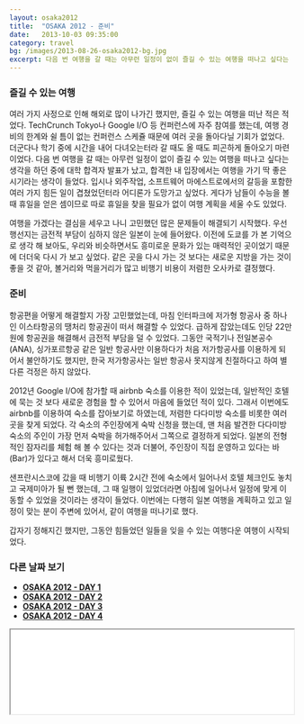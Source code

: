 ```yaml
---
layout: osaka2012
title:  "OSAKA 2012 - 준비"
date:   2013-10-03 09:35:00
category: travel
bg: /images/2013-08-26-osaka2012-bg.jpg
excerpt: 다음 번 여행을 갈 때는 아무런 일정이 없이 즐길 수 있는 여행을 떠나고 싶다는 생각을 하던 중에 대학 합격자 발표가 났고, 합격한 내 입장에서는 여행을 가기 딱 좋은 시기라는 생각이 들었다.
---
```


### 즐길 수 있는 여행

여러 가지 사정으로 인해 해외로 많이 나가긴 했지만, 즐길 수 있는 여행을 떠난 적은 적었다. TechCrunch Tokyo나 Google I/O 등 컨퍼런스에 자주 참여를 했는데, 여행 경비의 한계와 쉴 틈이 없는 컨퍼런스 스케쥴 때문에 여러 곳을 돌아다닐 기회가 없었다. 더군다나 학기 중에 시간을 내어 다녀오는터라 갈 때도 올 때도 피곤하게 돌아오기 마련이었다. 다음 번 여행을 갈 때는 아무런 일정이 없이 즐길 수 있는 여행을 떠나고 싶다는 생각을 하던 중에 대학 합격자 발표가 났고, 합격한 내 입장에서는 여행을 가기 딱 좋은 시기라는 생각이 들었다. 입시나 외주작업, 소프트웨어 마에스트로에서의 갈등을 포함한 여러 가지 힘든 일이 겹쳤었던터라 어디론가 도망가고 싶었다. 게다가 남들이 수능을 볼 때 휴일을 얻은 셈이므로 따로 휴일을 찾을 필요가 없이 여행 계획을 세울 수도 있었다.

여행을 가겠다는 결심을 세우고 나니 고민했던 많은 문제들이 해결되기 시작했다. 우선 행선지는 금전적 부담이 심하지 않은 일본이 눈에 들어왔다. 이전에 도쿄를 가 본 기억으로 생각 해 보아도, 우리와 비슷하면서도 흥미로운 문화가 있는 매력적인 곳이었기 때문에 더더욱 다시 가 보고 싶었다. 같은 곳을 다시 가는 것 보다는 새로운 지방을 가는 것이 좋을 것 같아, 볼거리와 먹을거리가 많고 비행기 비용이 저렴한 오사카로 결정했다.


### 준비

항공편을 어떻게 해결할지 가장 고민했었는데, 마침 인터파크에 저가형 항공사 중 하나인 이스타항공의 땡처리 항공권이 떠서 해결할 수 있었다. 급하게 잡았는데도 인당 22만원에 항공권을 해결해서 금전적 부담을 덜 수 있었다. 그동안 국적기나 전일본공수(ANA), 싱가포르항공 같은 일반 항공사만 이용하다가 처음 저가항공사를 이용하게 되어서 불안하기도 했지만, 한국 저가항공사는 일반 항공사 못지않게 친절하다고 하여 별다른 걱정은 하지 않았다.

2012년 Google I/O에 참가할 때 airbnb 숙소를 이용한 적이 있었는데, 일반적인 호텔에 묵는 것 보다 새로운 경험을 할 수 있어서 마음에 들었던 적이 있다. 그래서 이번에도 airbnb를 이용하여 숙소를 잡아보기로 하였는데, 저렴한 다다미방 숙소를 비롯한 여러 곳을 찾게 되었다. 각 숙소의 주인장에게 숙박 신청을 했는데, 맨 처음 발견한 다다미방 숙소의 주인이 가장 먼저 숙박을 허가해주어서 그쪽으로 결정하게 되었다. 일본의 전형적인 잠자리를 체험 해 볼 수 있다는 것과 더불어, 주인장이 직접 운영하고 있다는 바(Bar)가 있다고 해서 더욱 흥미로웠다.

샌프란시스코에 갔을 때 비행기 이륙 2시간 전에 숙소에서 일어나서 호텔 체크인도 놓치고 국제미아가 될 뻔 했는데, 그 때 일행이 있었더라면 아침에 일어나서 일정에 맞게 이동할 수 있었을 것이라는 생각이 들었다. 이번에는 다행히 일본 여행을 계획하고 있고 일정이 맞는 분이 주변에 있어서, 같이 여행을 떠나기로 했다.

갑자기 정해지긴 했지만, 그동안 힘들었던 일들을 잊을 수 있는 여행다운 여행이 시작되었다.


### 다른 날짜 보기

- **[OSAKA 2012 - DAY 1](/travel/osaka-2012-day-1.html)**
- **[OSAKA 2012 - DAY 2](/travel/osaka-2012-day-2.html)**
- **[OSAKA 2012 - DAY 3](/travel/osaka-2012-day-3.html)**
- **[OSAKA 2012 - DAY 4](/travel/osaka-2012-day-4.html)**


<iframe id="fmf-998" src="//premist.fmf.io/2012-osaka/998/embed" style="max-width:1024px;width:100%;"></iframe><script src="//fmfasset.s3.amazonaws.com/external/embed.js"></script>